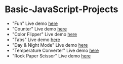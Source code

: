 # Basic-JavaScript-Projects
* "Fun" Live demo [here](https://codepen.io/_sakibhussain/full/gOmKbwg)
* "Counter" Live demo [here](https://codepen.io/_sakibhussain/full/vYxaXrG)
* "Color Flipper" Live demo [here](https://codepen.io/_sakibhussain/full/RwpJveJ)
* "Tabs" Live demo [here](https://codepen.io/_sakibhussain/full/eYvjKxp)
* "Day & Night Mode" Live demo [here](https://codepen.io/_sakibhussain/full/bGqxpJQ)
* "Temperature Converter" Live demo [here](https://codepen.io/_sakibhussain/full/qBrMzam)
* "Rock Paper Scissor" Live demo [here](https://codepen.io/_sakibhussain/full/gOmBvjR)
